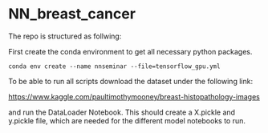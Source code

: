 # NN_breast_cancer

The repo is structured as follwing:

First create the conda environment to get all necessary python packages.

```
conda env create --name nnseminar --file=tensorflow_gpu.yml

```


To be able to run all scripts download the dataset under the following link:

https://www.kaggle.com/paultimothymooney/breast-histopathology-images


and run the DataLoader Notebook. This should create a X.pickle and y.pickle file, which are needed for the different model notebooks to run.
